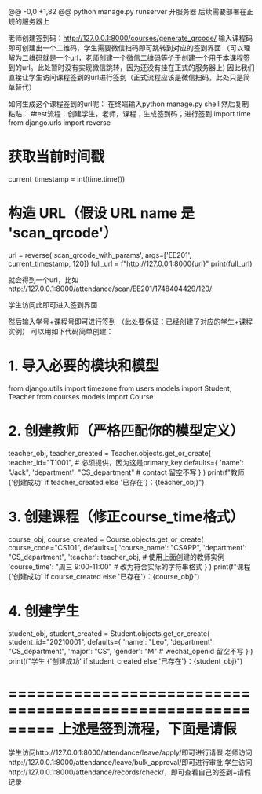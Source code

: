 @@ -0,0 +1,82 @@
python manage.py runserver 开服务器 后续需要部署在正规的服务器上

老师创建签到码：http://127.0.0.1:8000/courses/generate_qrcode/    输入课程码即可创建出一个二维码，学生需要微信扫码即可跳转到对应的签到界面
（可以理解为二维码就是一个url，老师创建一个微信二维码等价于创建一个用于本课程签到的url。此处暂时没有实现微信跳转，因为还没有挂在正式的服务器上)
因此我们直接让学生访问课程签到的url进行签到（正式流程应该是微信扫码，此处只是简单替代）

如何生成这个课程签到的url呢：
在终端输入python manage.py shell
然后复制粘贴：
#test流程：创建学生，老师，课程；生成签到码；进行签到
import time
from django.urls import reverse

# 获取当前时间戳
current_timestamp = int(time.time())

# 构造 URL（假设 URL name 是 'scan_qrcode'）
url = reverse('scan_qrcode_with_params', args=['EE201', current_timestamp, 120])
full_url = f"http://127.0.0.1:8000{url}"
print(full_url)

就会得到一个url，比如http://127.0.0.1:8000/attendance/scan/EE201/1748404429/120/

学生访问此即可进入签到界面

然后输入学号+课程号即可进行签到
（此处要保证：已经创建了对应的学生+课程实例）
可以用如下代码简单创建：

# 1. 导入必要的模块和模型
from django.utils import timezone
from users.models import Student, Teacher
from courses.models import Course

# 2. 创建教师（严格匹配你的模型定义）
teacher_obj, teacher_created = Teacher.objects.get_or_create(
    teacher_id="T1001",  # 必须提供，因为这是primary_key
    defaults={
        'name': "Jack",
        'department': "CS_department"
        # contact 留空不写
    }
)
print(f"教师 {'创建成功' if teacher_created else '已存在'}：{teacher_obj}")

# 3. 创建课程（修正course_time格式）
course_obj, course_created = Course.objects.get_or_create(
    course_code="CS101",
    defaults={
        'course_name': "CSAPP",
        'department': "CS_department",
        'teacher': teacher_obj,  # 使用上面创建的教师实例
        'course_time': "周三 9:00-11:00"  # 改为符合实际的字符串格式
    }
)
print(f"课程 {'创建成功' if course_created else '已存在'}：{course_obj}")

# 4. 创建学生
student_obj, student_created = Student.objects.get_or_create(
    student_id="20210001",
    defaults={
        'name': "Leo",
        'department': "CS_department",
        'major': "CS",
        'gender': "M"
        # wechat_openid 留空不写
    }
)
print(f"学生 {'创建成功' if student_created else '已存在'}：{student_obj}")



=========================================================
上述是签到流程，下面是请假
=========================================================


学生访问http://127.0.0.1:8000/attendance/leave/apply/即可进行请假
老师访问http://127.0.0.1:8000/attendance/leave/bulk_approval/即可进行审批
学生访问http://127.0.0.1:8000/attendance/records/check/，即可查看自己的签到+请假记录

